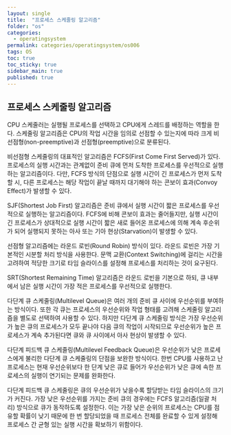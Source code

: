 ```yaml
---
layout: single
title:  "프로세스 스케줄링 알고리즘"
folder: "os"
categories:
  - operatingsystem
permalink: categories/operatingsystem/os006
tags: OS
toc: true
toc_sticky: true
sidebar_main: true
published: true
---
```


## 프로세스 스케줄링 알고리즘
CPU 스케줄러는 실행될 프로세스를 선택하고 CPU에게 스레드를 배정하는 역할을 한다. 스케줄링 알고리즘은 CPU의 작업 시간을 임의로 선점할 수 있는지에 따라 크게 비선점형(non-preemptive)과 선점형(preemptive)으로 분류된다.

비선점형 스케줄링의 대표적인 알고리즘은 FCFS(First Come First Served)가 있다. 프로세스의 실행 시간과는 관계없이 준비 큐에 먼저 도착한 프로세스를 우선적으로 실행하는 알고리즘이다. 다만, FCFS 방식의 단점으로 실행 시간이 긴 프로세스가 먼저 도착할 시, 다른 프로세스는 해당 작업이 끝날 때까지 대기해야 하는 콘보이 효과(Convoy Effect)가 발생할 수 있다.

SJF(Shortest Job First) 알고리즘은 준비 큐에서 실행 시간이 짧은 프로세스를 우선적으로 실행하는 알고리즘이다. FCFS에 비해 콘보이 효과는 줄어들지만, 실행 시간이 긴 프로세스가 상대적으로 실행 시간이 짧은 새로 들어온 프로세스에 의해 계속 후순위가 되어 실행되지 못하는 아사 또는 기아 현상(Starvation)이 발생할 수 있다.

선점형 알고리즘에는 라운드 로빈(Round Robin) 방식이 있다. 라운드 로빈은 가장 기본적인 시분할 처리 방식을 사용한다. 문맥 교환(Context Switching)에 걸리는 시간을 고려하여 적당한 크기로 타임 슬라이스를 설정해 프로세스를 처리하는 것이 요구된다.

SRT(Shortest Remaining Time) 알고리즘은 라운드 로빈을 기본으로 하되, 큐 내부에서 남은 실행 시간이 가장 적은 프로세스를 우선적으로 실행한다.

다단계 큐 스케줄링(Multilevel Queue)은 여러 개의 준비 큐 사이에 우선순위를 부여하는 방식이다. 또한 각 큐는 프로세스의 우선순위와 작업 형태를 고려해 스케줄링 알고리즘을 별도로 선택하여 사용할 수 있다. 하지만 다단계 큐 스케줄링 방식은 가장 우선순위가 높은 큐의 프로세스가 모두 끝나야 다음 큐의 작업이 시작되므로 우선순위가 높은 프로세스가 계속 추가된다면 큐와 큐 사이에서 아사 현상이 발생할 수 있다.

다단계 피드백 큐 스케줄링(Multilevel Feedback Queue)은 우선순위가 낮은 프로세스에게 불리한 다단계 큐 스케줄링의 단점을 보완한 방식이다. 한번 CPU를 사용하고 난 프로세스는 현재 우선순위보다 한 단계 낮은 큐로 들어가 우선순위가 낮은 큐에 속한 프로세스의 실행이 연기되는 문제를 완화한다.

다단계 피드백 큐 스케줄링은 큐의 우선순위가 낮을수록 할당받는 타임 슬라이스의 크기가 커진다. 가장 낮은 우선순위를 가지는 준비 큐의 경우에는 FCFS 알고리즘(일괄 처리) 방식으로 큐가 동작하도록 설정한다. 이는 가장 낮은 순위의 프로세스는 CPU를 점유할 확률이 낮기 때문에 한 번 할당되었을 때 프로세스 전체를 완료할 수 있게 설정해 프로세스 간 균형 있는 실행 시간을 확보하기 위함이다.